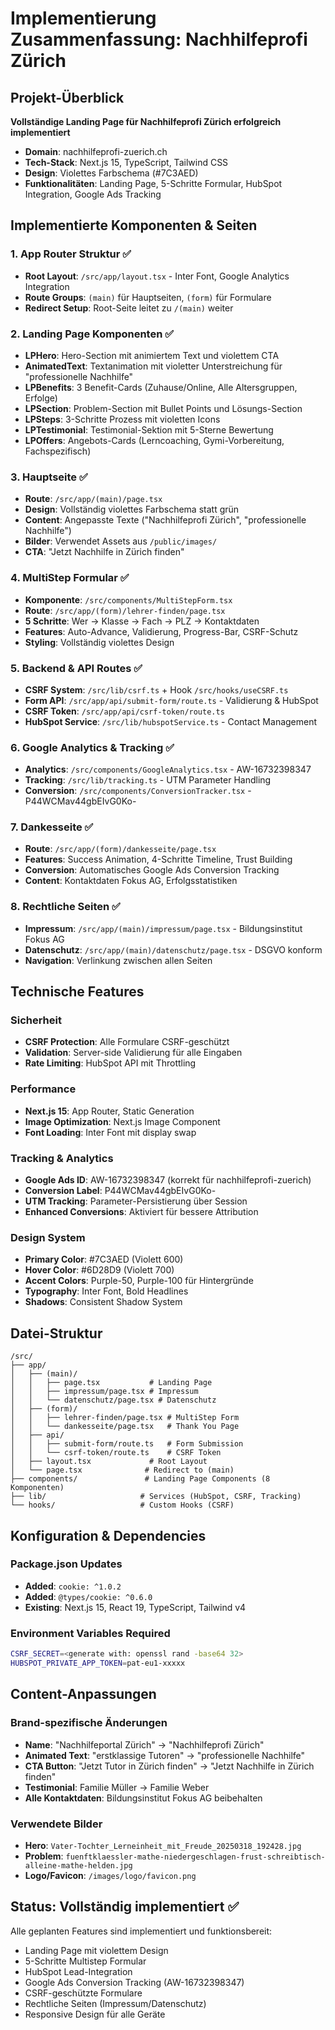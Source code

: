 # Implementierung Zusammenfassung: Nachhilfeprofi Zürich

## Projekt-Überblick

**Vollständige Landing Page für Nachhilfeprofi Zürich erfolgreich implementiert**
- **Domain**: nachhilfeprofi-zuerich.ch  
- **Tech-Stack**: Next.js 15, TypeScript, Tailwind CSS
- **Design**: Violettes Farbschema (#7C3AED)
- **Funktionalitäten**: Landing Page, 5-Schritte Formular, HubSpot Integration, Google Ads Tracking

## Implementierte Komponenten & Seiten

### 1. App Router Struktur ✅
- **Root Layout**: `/src/app/layout.tsx` - Inter Font, Google Analytics Integration
- **Route Groups**: `(main)` für Hauptseiten, `(form)` für Formulare
- **Redirect Setup**: Root-Seite leitet zu `/(main)` weiter

### 2. Landing Page Komponenten ✅
- **LPHero**: Hero-Section mit animiertem Text und violettem CTA
- **AnimatedText**: Textanimation mit violetter Unterstreichung für "professionelle Nachhilfe"
- **LPBenefits**: 3 Benefit-Cards (Zuhause/Online, Alle Altersgruppen, Erfolge)
- **LPSection**: Problem-Section mit Bullet Points und Lösungs-Section
- **LPSteps**: 3-Schritte Prozess mit violetten Icons
- **LPTestimonial**: Testimonial-Sektion mit 5-Sterne Bewertung
- **LPOffers**: Angebots-Cards (Lerncoaching, Gymi-Vorbereitung, Fachspezifisch)

### 3. Hauptseite ✅
- **Route**: `/src/app/(main)/page.tsx`
- **Design**: Vollständig violettes Farbschema statt grün
- **Content**: Angepasste Texte ("Nachhilfeprofi Zürich", "professionelle Nachhilfe")
- **Bilder**: Verwendet Assets aus `/public/images/`
- **CTA**: "Jetzt Nachhilfe in Zürich finden"

### 4. MultiStep Formular ✅
- **Komponente**: `/src/components/MultiStepForm.tsx`
- **Route**: `/src/app/(form)/lehrer-finden/page.tsx`
- **5 Schritte**: Wer → Klasse → Fach → PLZ → Kontaktdaten
- **Features**: Auto-Advance, Validierung, Progress-Bar, CSRF-Schutz
- **Styling**: Vollständig violettes Design

### 5. Backend & API Routes ✅
- **CSRF System**: `/src/lib/csrf.ts` + Hook `/src/hooks/useCSRF.ts`
- **Form API**: `/src/app/api/submit-form/route.ts` - Validierung & HubSpot
- **CSRF Token**: `/src/app/api/csrf-token/route.ts`
- **HubSpot Service**: `/src/lib/hubspotService.ts` - Contact Management

### 6. Google Analytics & Tracking ✅
- **Analytics**: `/src/components/GoogleAnalytics.tsx` - AW-16732398347
- **Tracking**: `/src/lib/tracking.ts` - UTM Parameter Handling
- **Conversion**: `/src/components/ConversionTracker.tsx` - P44WCMav44gbEIvG0Ko-

### 7. Dankesseite ✅
- **Route**: `/src/app/(form)/dankesseite/page.tsx`
- **Features**: Success Animation, 4-Schritte Timeline, Trust Building
- **Conversion**: Automatisches Google Ads Conversion Tracking
- **Content**: Kontaktdaten Fokus AG, Erfolgsstatistiken

### 8. Rechtliche Seiten ✅
- **Impressum**: `/src/app/(main)/impressum/page.tsx` - Bildungsinstitut Fokus AG
- **Datenschutz**: `/src/app/(main)/datenschutz/page.tsx` - DSGVO konform
- **Navigation**: Verlinkung zwischen allen Seiten

## Technische Features

### Sicherheit
- **CSRF Protection**: Alle Formulare CSRF-geschützt
- **Validation**: Server-side Validierung für alle Eingaben
- **Rate Limiting**: HubSpot API mit Throttling

### Performance
- **Next.js 15**: App Router, Static Generation
- **Image Optimization**: Next.js Image Component
- **Font Loading**: Inter Font mit display swap

### Tracking & Analytics
- **Google Ads ID**: AW-16732398347 (korrekt für nachhilfeprofi-zuerich)
- **Conversion Label**: P44WCMav44gbEIvG0Ko-
- **UTM Tracking**: Parameter-Persistierung über Session
- **Enhanced Conversions**: Aktiviert für bessere Attribution

### Design System
- **Primary Color**: #7C3AED (Violett 600)
- **Hover Color**: #6D28D9 (Violett 700)
- **Accent Colors**: Purple-50, Purple-100 für Hintergründe
- **Typography**: Inter Font, Bold Headlines
- **Shadows**: Consistent Shadow System

## Datei-Struktur

```
/src/
├── app/
│   ├── (main)/
│   │   ├── page.tsx           # Landing Page
│   │   ├── impressum/page.tsx # Impressum
│   │   └── datenschutz/page.tsx # Datenschutz
│   ├── (form)/
│   │   ├── lehrer-finden/page.tsx # MultiStep Form
│   │   └── dankesseite/page.tsx   # Thank You Page
│   ├── api/
│   │   ├── submit-form/route.ts   # Form Submission
│   │   └── csrf-token/route.ts    # CSRF Token
│   ├── layout.tsx             # Root Layout
│   └── page.tsx              # Redirect to (main)
├── components/               # Landing Page Components (8 Komponenten)
├── lib/                     # Services (HubSpot, CSRF, Tracking)
└── hooks/                   # Custom Hooks (CSRF)
```

## Konfiguration & Dependencies

### Package.json Updates
- **Added**: `cookie: ^1.0.2`
- **Added**: `@types/cookie: ^0.6.0`
- **Existing**: Next.js 15, React 19, TypeScript, Tailwind v4

### Environment Variables Required
```bash
CSRF_SECRET=<generate with: openssl rand -base64 32>
HUBSPOT_PRIVATE_APP_TOKEN=pat-eu1-xxxxx
```

## Content-Anpassungen

### Brand-spezifische Änderungen
- **Name**: "Nachhilfeportal Zürich" → "Nachhilfeprofi Zürich"
- **Animated Text**: "erstklassige Tutoren" → "professionelle Nachhilfe"
- **CTA Button**: "Jetzt Tutor in Zürich finden" → "Jetzt Nachhilfe in Zürich finden"
- **Testimonial**: Familie Müller → Familie Weber
- **Alle Kontaktdaten**: Bildungsinstitut Fokus AG beibehalten

### Verwendete Bilder
- **Hero**: `Vater-Tochter_Lerneinheit_mit_Freude_20250318_192428.jpg`
- **Problem**: `fuenftklaessler-mathe-niedergeschlagen-frust-schreibtisch-alleine-mathe-helden.jpg`
- **Logo/Favicon**: `/images/logo/favicon.png`

## Status: Vollständig implementiert ✅

Alle geplanten Features sind implementiert und funktionsbereit:
- Landing Page mit violettem Design
- 5-Schritte Multistep Formular
- HubSpot Lead-Integration
- Google Ads Conversion Tracking (AW-16732398347)
- CSRF-geschützte Formulare
- Rechtliche Seiten (Impressum/Datenschutz)
- Responsive Design für alle Geräte
